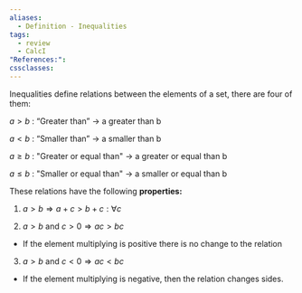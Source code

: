 ```yaml
---
aliases:
  - Definition - Inequalities
tags:
  - review
  - CalcI
"References:": 
cssclasses:
---
```

Inequalities define relations between the elements of a set, there are four of them: 

$a > b$ : “Greater than” → a greater than b

$a < b$ : “Smaller than” → a smaller than b

$a \geq b$ : "Greater or equal than" -> a greater or equal than b

$a \leq b$ : "Smaller or equal than" -> a smaller or equal than b

These relations have the following **properties:**
 1. $a>b \Rightarrow a + c > b + c : \forall c$

 2. $a > b \text{ and } c > 0 \Rightarrow ac > bc$
+ If the element multiplying is positive there is no change to the relation

3. $a > b \text{ and } c < 0 \Rightarrow ac < bc$
+ If the element multiplying is negative, then the relation changes sides. 


